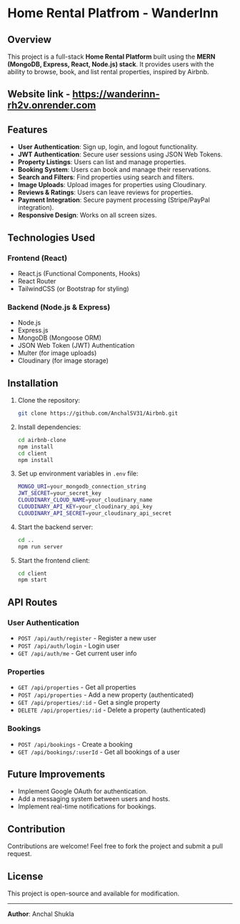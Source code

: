 # Home Rental Platfrom - WanderInn

## Overview
This project is a full-stack **Home Rental Platform** built using the **MERN (MongoDB, Express, React, Node.js) stack**. It provides users with the ability to browse, book, and list rental properties, inspired by Airbnb.

## Website link - https://wanderinn-rh2v.onrender.com

## Features
- **User Authentication**: Sign up, login, and logout functionality.
- **JWT Authentication**: Secure user sessions using JSON Web Tokens.
- **Property Listings**: Users can list and manage properties.
- **Booking System**: Users can book and manage their reservations.
- **Search and Filters**: Find properties using search and filters.
- **Image Uploads**: Upload images for properties using Cloudinary.
- **Reviews & Ratings**: Users can leave reviews for properties.
- **Payment Integration**: Secure payment processing (Stripe/PayPal integration).
- **Responsive Design**: Works on all screen sizes.

## Technologies Used
### Frontend (React)
- React.js (Functional Components, Hooks)
- React Router
- TailwindCSS (or Bootstrap for styling)

### Backend (Node.js & Express)
- Node.js
- Express.js
- MongoDB (Mongoose ORM)
- JSON Web Token (JWT) Authentication
- Multer (for image uploads)
- Cloudinary (for image storage)

## Installation
1. Clone the repository:
   ```sh
   git clone https://github.com/AnchalSV31/Airbnb.git
   ```

2. Install dependencies:
   ```sh
   cd airbnb-clone
   npm install
   cd client
   npm install
   ```

3. Set up environment variables in `.env` file:
   ```sh
   MONGO_URI=your_mongodb_connection_string
   JWT_SECRET=your_secret_key
   CLOUDINARY_CLOUD_NAME=your_cloudinary_name
   CLOUDINARY_API_KEY=your_cloudinary_api_key
   CLOUDINARY_API_SECRET=your_cloudinary_api_secret
   ```

4. Start the backend server:
   ```sh
   cd ..
   npm run server
   ```

5. Start the frontend client:
   ```sh
   cd client
   npm start
   ```

## API Routes
### User Authentication
- `POST /api/auth/register` - Register a new user
- `POST /api/auth/login` - Login user
- `GET /api/auth/me` - Get current user info

### Properties
- `GET /api/properties` - Get all properties
- `POST /api/properties` - Add a new property (authenticated)
- `GET /api/properties/:id` - Get a single property
- `DELETE /api/properties/:id` - Delete a property (authenticated)

### Bookings
- `POST /api/bookings` - Create a booking
- `GET /api/bookings/:userId` - Get all bookings of a user

## Future Improvements
- Implement Google OAuth for authentication.
- Add a messaging system between users and hosts.
- Implement real-time notifications for bookings.

## Contribution
Contributions are welcome! Feel free to fork the project and submit a pull request.

## License
This project is open-source and available for modification.

---
**Author**: Anchal Shukla
